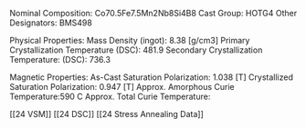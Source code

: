 Nominal Composition: Co70.5Fe7.5Mn2Nb8Si4B8
Cast Group: HOTG4
Other Designators: BMS498
 
Physical Properties:
Mass Density (ingot): 8.38 [g/cm3]
Primary Crystallization Temperature (DSC): 481.9
Secondary Crystallization Temperature: (DSC): 736.3
 
Magnetic Properties:
As-Cast Saturation Polarization: 1.038 [T]
Crystallized Saturation Polarization: 0.947 [T]
Approx. Amorphous Curie Temperature:590 C
Approx. Total Curie Temperature:
 
[[24 VSM]]
[[24 DSC]]
[[24 Stress Annealing Data]]
